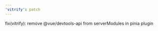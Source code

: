 ```yaml
---
'vitrify': patch
---
```


fix(vitrify): remove @vue/devtools-api from serverModules in pinia plugin
